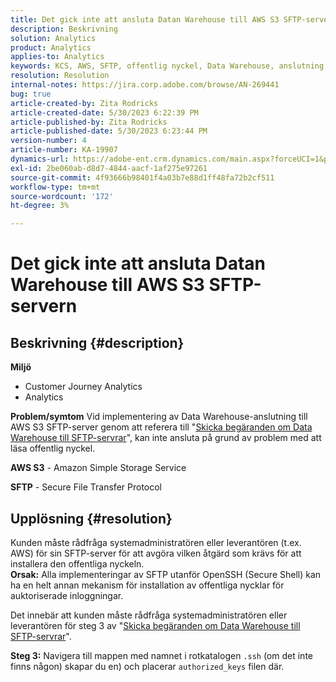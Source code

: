 ```yaml
---
title: Det gick inte att ansluta Datan Warehouse till AWS S3 SFTP-servern
description: Beskrivning
solution: Analytics
product: Analytics
applies-to: Analytics
keywords: KCS, AWS, SFTP, offentlig nyckel, Data Warehouse, anslutning, S3
resolution: Resolution
internal-notes: https://jira.corp.adobe.com/browse/AN-269441
bug: true
article-created-by: Zita Rodricks
article-created-date: 5/30/2023 6:22:39 PM
article-published-by: Zita Rodricks
article-published-date: 5/30/2023 6:23:44 PM
version-number: 4
article-number: KA-19907
dynamics-url: https://adobe-ent.crm.dynamics.com/main.aspx?forceUCI=1&pagetype=entityrecord&etn=knowledgearticle&id=55ac85f3-16ff-ed11-8f6e-6045bd006b25
exl-id: 2be060ab-d8d7-4844-aacf-1af275e97261
source-git-commit: 4f93666b98401f4a03b7e88d1ff48fa72b2cf511
workflow-type: tm+mt
source-wordcount: '172'
ht-degree: 3%

---
```


# Det gick inte att ansluta Datan Warehouse till AWS S3 SFTP-servern

## Beskrivning {#description}

<b>Miljö</b>
- Customer Journey Analytics
- Analytics 



<b>Problem/symtom</b>
Vid implementering av Data Warehouse-anslutning till AWS S3 SFTP-server genom att referera till &quot;[Skicka begäranden om Data Warehouse till SFTP-servrar](https://experienceleague.adobe.com/docs/analytics/export/ftp-and-sftp/secure-file-transfer-protocol/ftp-sftp-dw.html?lang=en)&quot;, kan inte ansluta på grund av problem med att läsa offentlig nyckel.



<b>AWS S3</b> - Amazon Simple Storage Service

<b>SFTP</b> - Secure File Transfer Protocol


## Upplösning {#resolution}

Kunden måste rådfråga systemadministratören eller leverantören (t.ex. AWS) för sin SFTP-server för att avgöra vilken åtgärd som krävs för att installera den offentliga nyckeln.<br><b>Orsak:</b>
Alla implementeringar av SFTP utanför OpenSSH (Secure Shell) kan ha en helt annan mekanism för installation av offentliga nycklar för auktoriserade inloggningar.

Det innebär att kunden måste rådfråga systemadministratören eller leverantören för steg 3 av &quot;[Skicka begäranden om Data Warehouse till SFTP-servrar](https://experienceleague.adobe.com/docs/analytics/export/ftp-and-sftp/secure-file-transfer-protocol/ftp-sftp-dw.html?lang=en)&quot;.

<b>Steg 3:</b> Navigera till mappen med namnet i rotkatalogen `.ssh` (om det inte finns någon) skapar du en) och placerar `authorized_keys` filen där.
